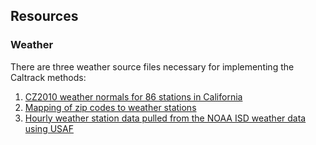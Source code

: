 ## Resources

### Weather
There are three weather source files necessary for implementing the Caltrack methods:

1. [CZ2010 weather normals for 86 stations in California](http://www.CalTRACK.org/weather.html)
2. [Mapping of zip codes to weather stations](https://raw.githubusercontent.com/impactlab/caltrack/master/resources/weather/stationmapping.csv)
3. [Hourly weather station data pulled from the NOAA ISD weather data using USAF](http://www.ncdc.noaa.gov/cdo-web/)

